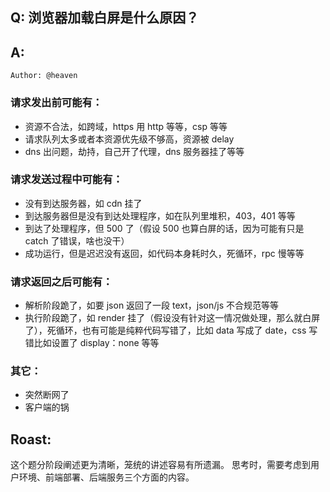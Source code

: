 ## Q: 浏览器加载白屏是什么原因？

## A:

`Author: @heaven`

### 请求发出前可能有：
- 资源不合法，如跨域，https 用 http 等等，csp 等等
- 请求队列太多或者本资源优先级不够高，资源被 delay
- dns 出问题，劫持，自己开了代理，dns 服务器挂了等等

### 请求发送过程中可能有：
- 没有到达服务器，如 cdn 挂了
- 到达服务器但是没有到达处理程序，如在队列里堆积，403，401 等等
- 到达了处理程序，但 500 了（假设 500 也算白屏的话，因为可能有只是 catch 了错误，啥也没干）
- 成功运行，但是迟迟没有返回，如代码本身耗时久，死循环，rpc 慢等等

### 请求返回之后可能有：
- 解析阶段跪了，如要 json 返回了一段 text，json/js 不合规范等等
- 执行阶段跪了，如 render 挂了（假设没有针对这一情况做处理，那么就白屏了），死循环，也有可能是纯粹代码写错了，比如 data 写成了 date，css 写错比如设置了 display：none 等等

### 其它：
- 突然断网了
- 客户端的锅

## Roast:
这个题分阶段阐述更为清晰，笼统的讲述容易有所遗漏。
思考时，需要考虑到用户环境、前端部署、后端服务三个方面的内容。